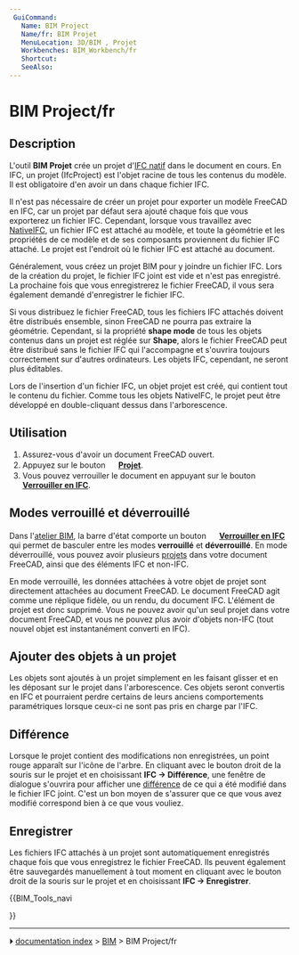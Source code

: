 ```yaml
---
 GuiCommand:
   Name: BIM Project
   Name/fr: BIM Projet
   MenuLocation: 3D/BIM , Projet
   Workbenches: BIM_Workbench/fr
   Shortcut: 
   SeeAlso: 
---
```


# BIM Project/fr

## Description

L\'outil **BIM Projet** crée un projet d\'[IFC natif](NativeIFC/fr.md) dans le document en cours. En IFC, un projet (IfcProject) est l\'objet racine de tous les contenus du modèle. Il est obligatoire d\'en avoir un dans chaque fichier IFC.

Il n\'est pas nécessaire de créer un projet pour exporter un modèle FreeCAD en IFC, car un projet par défaut sera ajouté chaque fois que vous exporterez un fichier IFC. Cependant, lorsque vous travaillez avec [NativeIFC](NativeIFC/fr.md), un fichier IFC est attaché au modèle, et toute la géométrie et les propriétés de ce modèle et de ses composants proviennent du fichier IFC attaché. Le projet est l\'endroit où le fichier IFC est attaché au document.

Généralement, vous créez un projet BIM pour y joindre un fichier IFC. Lors de la création du projet, le fichier IFC joint est vide et n\'est pas enregistré. La prochaine fois que vous enregistrerez le fichier FreeCAD, il vous sera également demandé d\'enregistrer le fichier IFC.

Si vous distribuez le fichier FreeCAD, tous les fichiers IFC attachés doivent être distribués ensemble, sinon FreeCAD ne pourra pas extraire la géométrie. Cependant, si la propriété **shape mode** de tous les objets contenus dans un projet est réglée sur **Shape**, alors le fichier FreeCAD peut être distribué sans le fichier IFC qui l\'accompagne et s\'ouvrira toujours correctement sur d\'autres ordinateurs. Les objets IFC, cependant, ne seront plus éditables.

Lors de l\'insertion d\'un fichier IFC, un objet projet est créé, qui contient tout le contenu du fichier. Comme tous les objets NativeIFC, le projet peut être développé en double-cliquant dessus dans l\'arborescence.



## Utilisation

1.  Assurez-vous d\'avoir un document FreeCAD ouvert.
2.  Appuyez sur le bouton **<img src="images/BIM_Project.svg" width=16px> [Projet](BIM_Project/fr.md)**.
3.  Vous pouvez verrouiller le document en appuyant sur le bouton **<img src="images/IFC.svg" width=16px> [Verrouiller en IFC](NativeIFC/fr#Modes_verrouillé_et_déverrouillé.md)**.



## Modes verrouillé et déverrouillé 

Dans l\'[atelier BIM](BIM_Workbench/fr.md), la barre d\'état comporte un bouton **<img src="images/IFC.svg" width=16px> [Verrouiller en IFC](Mode_verrouillé.md)** qui permet de basculer entre les modes **verrouillé** et **déverrouillé**. En mode déverrouillé, vous pouvez avoir plusieurs [projets](BIM_Project/fr.md) dans votre document FreeCAD, ainsi que des éléments IFC et non-IFC.

En mode verrouillé, les données attachées à votre objet de projet sont directement attachées au document FreeCAD. Le document FreeCAD agit comme une réplique fidèle, ou un rendu, du document IFC. L\'élément de projet est donc supprimé. Vous ne pouvez avoir qu\'un seul projet dans votre document FreeCAD, et vous ne pouvez plus avoir d\'objets non-IFC (tout nouvel objet est instantanément converti en IFC).



## Ajouter des objets à un projet 

Les objets sont ajoutés à un projet simplement en les faisant glisser et en les déposant sur le projet dans l\'arborescence. Ces objets seront convertis en IFC et pourraient perdre certains de leurs anciens comportements paramétriques lorsque ceux-ci ne sont pas pris en charge par l\'IFC.



## Différence

Lorsque le projet contient des modifications non enregistrées, un point rouge apparaît sur l\'icône de l\'arbre. En cliquant avec le bouton droit de la souris sur le projet et en choisissant **IFC → Différence**, une fenêtre de dialogue s\'ouvrira pour afficher une [différence](https://fr.wikipedia.org/wiki/Diff) de ce qui a été modifié dans le fichier IFC joint. C\'est un bon moyen de s\'assurer que ce que vous avez modifié correspond bien à ce que vous vouliez.



## Enregistrer

Les fichiers IFC attachés à un projet sont automatiquement enregistrés chaque fois que vous enregistrez le fichier FreeCAD. Ils peuvent également être sauvegardés manuellement à tout moment en cliquant avec le bouton droit de la souris sur le projet et en choisissant **IFC → Enregistrer**.





{{BIM_Tools_navi

}}



---
⏵ [documentation index](../README.md) > [BIM](BIM_Workbench.md) > BIM Project/fr
